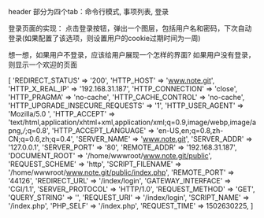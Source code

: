 header 部分为四个tab：命令行模式, 事项列表, 登录

登录页面的实现：
点击登录按钮，弹出一个图层，包括用户名和密码，下次自动登录(如果配置了该选项，则设置用户的cookie过期时间为一周)


想一想，如果用户不登录，应该给用户展现一个怎样的界面?
如果用户没有登录，则显示一个欢迎的页面




[
    'REDIRECT_STATUS' => '200',
    'HTTP_HOST' => 'www.note.git',
    'HTTP_X_REAL_IP' => '192.168.31.187',
    'HTTP_CONNECTION' => 'close',
    'HTTP_PRAGMA' => 'no-cache',
    'HTTP_CACHE_CONTROL' => 'no-cache',
    'HTTP_UPGRADE_INSECURE_REQUESTS' => '1',
    'HTTP_USER_AGENT' => 'Mozilla/5.0 ',
    'HTTP_ACCEPT' => 'text/html,application/xhtml+xml,application/xml;q=0.9,image/webp,image/apng,*/*;q=0.8',
    'HTTP_ACCEPT_LANGUAGE' => 'en-US,en;q=0.8,zh-CN;q=0.6,zh;q=0.4',
    'SERVER_NAME' => 'www.note.git',
    'SERVER_ADDR' => '127.0.0.1',
    'SERVER_PORT' => '80',
    'REMOTE_ADDR' => '192.168.31.187',
    'DOCUMENT_ROOT' => '/home/wwwroot/www.note.git/public',
    'REQUEST_SCHEME' => 'http',
    'SCRIPT_FILENAME' => '/home/wwwroot/www.note.git/public/index.php',
    'REMOTE_PORT' => '44126',
    'REDIRECT_URL' => '/index/login',
    'GATEWAY_INTERFACE' => 'CGI/1.1',
    'SERVER_PROTOCOL' => 'HTTP/1.0',
    'REQUEST_METHOD' => 'GET',
    'QUERY_STRING' => '',
    'REQUEST_URI' => '/index/login',
    'SCRIPT_NAME' => '/index.php',
    'PHP_SELF' => '/index.php',
    'REQUEST_TIME' => 1502630225,
]
